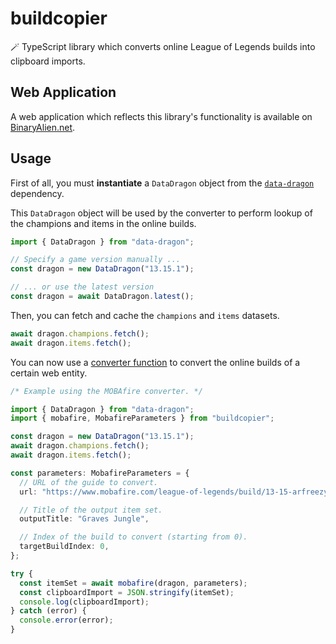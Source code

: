 # buildcopier

🪄 TypeScript library which converts online League of Legends builds into clipboard imports.

## Web Application

A web application which reflects this library's functionality is available on [BinaryAlien.net](https://www.binaryalien.net/buildcopier/index.html).

## Usage

First of all, you must **instantiate** a `DataDragon` object from the [`data-dragon`](https://github.com/BinaryAlien/data-dragon) dependency.

This `DataDragon` object will be used by the converter to perform lookup of the champions and items in the online builds.

```typescript
import { DataDragon } from "data-dragon";

// Specify a game version manually ...
const dragon = new DataDragon("13.15.1");

// ... or use the latest version
const dragon = await DataDragon.latest();

```

Then, you can fetch and cache the `champions` and `items` datasets.

```typescript
await dragon.champions.fetch();
await dragon.items.fetch();
```

You can now use a [converter function](https://github.com/BinaryAlien/buildcopier/tree/main/src/converters) to convert the online builds of a certain web entity.

```typescript
/* Example using the MOBAfire converter. */

import { DataDragon } from "data-dragon";
import { mobafire, MobafireParameters } from "buildcopier";

const dragon = new DataDragon("13.15.1");
await dragon.champions.fetch();
await dragon.items.fetch();

const parameters: MobafireParameters = {
  // URL of the guide to convert.
  url: "https://www.mobafire.com/league-of-legends/build/13-15-arfreezys-guide-to-graves-jungle-585199",

  // Title of the output item set.
  outputTitle: "Graves Jungle",

  // Index of the build to convert (starting from 0).
  targetBuildIndex: 0,
};

try {
  const itemSet = await mobafire(dragon, parameters);
  const clipboardImport = JSON.stringify(itemSet);
  console.log(clipboardImport);
} catch (error) {
  console.error(error);
}
```
